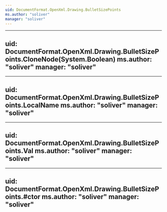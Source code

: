 ```yaml
---
uid: DocumentFormat.OpenXml.Drawing.BulletSizePoints
ms.author: "soliver"
manager: "soliver"
---
```


---
uid: DocumentFormat.OpenXml.Drawing.BulletSizePoints.CloneNode(System.Boolean)
ms.author: "soliver"
manager: "soliver"
---

---
uid: DocumentFormat.OpenXml.Drawing.BulletSizePoints.LocalName
ms.author: "soliver"
manager: "soliver"
---

---
uid: DocumentFormat.OpenXml.Drawing.BulletSizePoints.Val
ms.author: "soliver"
manager: "soliver"
---

---
uid: DocumentFormat.OpenXml.Drawing.BulletSizePoints.#ctor
ms.author: "soliver"
manager: "soliver"
---
